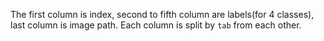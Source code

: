 The first column is index, second to fifth column are labels(for 4 classes), last column is image path. Each column is split by `tab` from each other.
